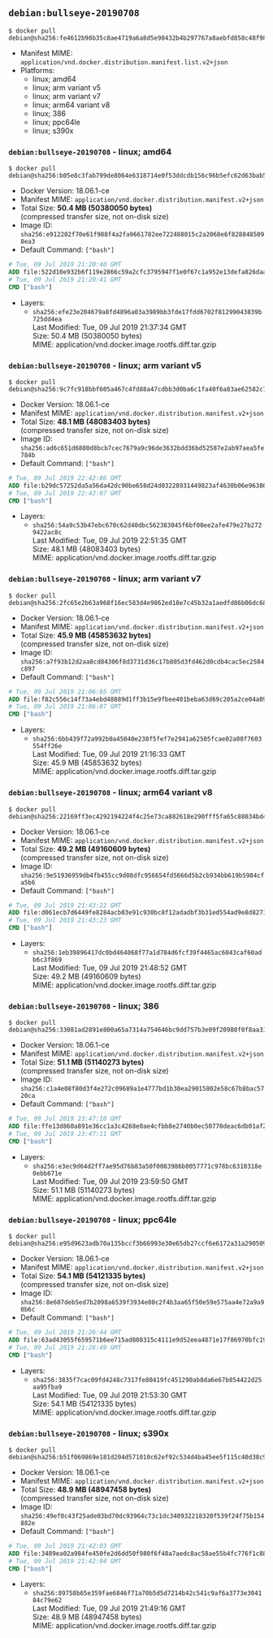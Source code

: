 ## `debian:bullseye-20190708`

```console
$ docker pull debian@sha256:fe4612b98b35c8ae4719a6a8d5e98432b4b297767a8aebfd858c48f98ecebb7b
```

-	Manifest MIME: `application/vnd.docker.distribution.manifest.list.v2+json`
-	Platforms:
	-	linux; amd64
	-	linux; arm variant v5
	-	linux; arm variant v7
	-	linux; arm64 variant v8
	-	linux; 386
	-	linux; ppc64le
	-	linux; s390x

### `debian:bullseye-20190708` - linux; amd64

```console
$ docker pull debian@sha256:b05e8c3fab799de8064e6318714e0f53ddcdb156c96b5efc62d63bab5de464b3
```

-	Docker Version: 18.06.1-ce
-	Manifest MIME: `application/vnd.docker.distribution.manifest.v2+json`
-	Total Size: **50.4 MB (50380050 bytes)**  
	(compressed transfer size, not on-disk size)
-	Image ID: `sha256:e912202f70e61f988f4a2fa9661782ee722488015c2a2068e6f8288485098ea3`
-	Default Command: `["bash"]`

```dockerfile
# Tue, 09 Jul 2019 21:20:40 GMT
ADD file:522d10e932b6f119e2866c59a2cfc3795947f1e0f67c1a952e13defa826daa8b in / 
# Tue, 09 Jul 2019 21:20:41 GMT
CMD ["bash"]
```

-	Layers:
	-	`sha256:efe23e204679a8fd4896a03a3989bb3fde17fdd6702f81299043839b725dd4ea`  
		Last Modified: Tue, 09 Jul 2019 21:37:34 GMT  
		Size: 50.4 MB (50380050 bytes)  
		MIME: application/vnd.docker.image.rootfs.diff.tar.gzip

### `debian:bullseye-20190708` - linux; arm variant v5

```console
$ docker pull debian@sha256:9c7fc918bbf605a467c4fd88a47cdbb3d0ba6c1fa40f6a83ae62582c78692ff6
```

-	Docker Version: 18.06.1-ce
-	Manifest MIME: `application/vnd.docker.distribution.manifest.v2+json`
-	Total Size: **48.1 MB (48083403 bytes)**  
	(compressed transfer size, not on-disk size)
-	Image ID: `sha256:ad6c651d6880d8bcb7cec7679a9c96de3632bdd36bd52587e2ab97aea5fe784b`
-	Default Command: `["bash"]`

```dockerfile
# Tue, 09 Jul 2019 22:42:06 GMT
ADD file:b29dc57252da5a56da42dc90be658d24d03228931449823af4630b06e9638678 in / 
# Tue, 09 Jul 2019 22:42:07 GMT
CMD ["bash"]
```

-	Layers:
	-	`sha256:54a9c53b47ebc670c62d40dbc562383045f6bf00ee2afe479e27b2729422ac8c`  
		Last Modified: Tue, 09 Jul 2019 22:51:35 GMT  
		Size: 48.1 MB (48083403 bytes)  
		MIME: application/vnd.docker.image.rootfs.diff.tar.gzip

### `debian:bullseye-20190708` - linux; arm variant v7

```console
$ docker pull debian@sha256:2fc65e2b63a968f16ec583d4e9862ed18e7c45b32a1aedfd86b06dc687246af5
```

-	Docker Version: 18.06.1-ce
-	Manifest MIME: `application/vnd.docker.distribution.manifest.v2+json`
-	Total Size: **45.9 MB (45853632 bytes)**  
	(compressed transfer size, not on-disk size)
-	Image ID: `sha256:a7f93b12d2aa8cd84306f8d3731d36c17b805d3fd462d0cdb4cac5ec2584c897`
-	Default Command: `["bash"]`

```dockerfile
# Tue, 09 Jul 2019 21:06:05 GMT
ADD file:f82c556c14f73a4ebd48889d1ff3b15e9fbee401beba63d69c205a2ce04a0936 in / 
# Tue, 09 Jul 2019 21:06:07 GMT
CMD ["bash"]
```

-	Layers:
	-	`sha256:6bb439f72a992b0a45040e238f5fef7e2941a62505fcae02a08f7603554ff26e`  
		Last Modified: Tue, 09 Jul 2019 21:16:33 GMT  
		Size: 45.9 MB (45853632 bytes)  
		MIME: application/vnd.docker.image.rootfs.diff.tar.gzip

### `debian:bullseye-20190708` - linux; arm64 variant v8

```console
$ docker pull debian@sha256:22169ff3ec4292194224f4c25e73ca882618e290fff5fa65c88034bd444ed035
```

-	Docker Version: 18.06.1-ce
-	Manifest MIME: `application/vnd.docker.distribution.manifest.v2+json`
-	Total Size: **49.2 MB (49160609 bytes)**  
	(compressed transfer size, not on-disk size)
-	Image ID: `sha256:9e51936959db4fb455cc9d08dfc956654fd5666d5b2cb934bb619b5984cfa5b6`
-	Default Command: `["bash"]`

```dockerfile
# Tue, 09 Jul 2019 21:43:22 GMT
ADD file:d061ecb7d6449fe8284acb03e91c930bc8f12adadbf3b31ed554ad9e8d82717a in / 
# Tue, 09 Jul 2019 21:43:23 GMT
CMD ["bash"]
```

-	Layers:
	-	`sha256:1eb39896417dc0bd464068f77a1d784d6fcf39f4465ac6043caf60adb6c3f869`  
		Last Modified: Tue, 09 Jul 2019 21:48:52 GMT  
		Size: 49.2 MB (49160609 bytes)  
		MIME: application/vnd.docker.image.rootfs.diff.tar.gzip

### `debian:bullseye-20190708` - linux; 386

```console
$ docker pull debian@sha256:33081ad2891e800a65a7314a754646bc9dd757b3e09f20980f0f8aa31b78b6f4
```

-	Docker Version: 18.06.1-ce
-	Manifest MIME: `application/vnd.docker.distribution.manifest.v2+json`
-	Total Size: **51.1 MB (51140273 bytes)**  
	(compressed transfer size, not on-disk size)
-	Image ID: `sha256:c1a4e08f80d3f4e272c09689a1e4777bd1b30ea29015802e58c67b8bac5720ca`
-	Default Command: `["bash"]`

```dockerfile
# Tue, 09 Jul 2019 23:47:10 GMT
ADD file:ffe13d860a891e36cc1a3c4268e0ae4cfbb8e2740b0ec50770deac6db01af204 in / 
# Tue, 09 Jul 2019 23:47:11 GMT
CMD ["bash"]
```

-	Layers:
	-	`sha256:e3ec9d64d2ff7ae95d76b83a50f0083986b0057771c978bc6310318e0ebb671e`  
		Last Modified: Tue, 09 Jul 2019 23:59:50 GMT  
		Size: 51.1 MB (51140273 bytes)  
		MIME: application/vnd.docker.image.rootfs.diff.tar.gzip

### `debian:bullseye-20190708` - linux; ppc64le

```console
$ docker pull debian@sha256:e95d9623adb70a135bccf3b66993e30e65db27ccf6e6172a31a2905099cc1779
```

-	Docker Version: 18.06.1-ce
-	Manifest MIME: `application/vnd.docker.distribution.manifest.v2+json`
-	Total Size: **54.1 MB (54121335 bytes)**  
	(compressed transfer size, not on-disk size)
-	Image ID: `sha256:8e607deb5ed7b2098a6539f3934e80c2f4b3aa65f50e59e575aa4e72a9a90b6c`
-	Default Command: `["bash"]`

```dockerfile
# Tue, 09 Jul 2019 21:26:44 GMT
ADD file:63ad43055f659571b6ee715ad808315c4111e9d52eea4871e17f86970bfc19ab in / 
# Tue, 09 Jul 2019 21:26:49 GMT
CMD ["bash"]
```

-	Layers:
	-	`sha256:3835f7cac09fd4248c7317fe80419fc451290ab8da6e67b854422d25aa95fba9`  
		Last Modified: Tue, 09 Jul 2019 21:53:30 GMT  
		Size: 54.1 MB (54121335 bytes)  
		MIME: application/vnd.docker.image.rootfs.diff.tar.gzip

### `debian:bullseye-20190708` - linux; s390x

```console
$ docker pull debian@sha256:b51f069869e181d204d571010c62ef92c534d4ba45ee5f115c40d38c940a7fed
```

-	Docker Version: 18.06.1-ce
-	Manifest MIME: `application/vnd.docker.distribution.manifest.v2+json`
-	Total Size: **48.9 MB (48947458 bytes)**  
	(compressed transfer size, not on-disk size)
-	Image ID: `sha256:49ef0c43f25ade03bd70dc93964c73c1dc340932218320f539f24f75b154882e`
-	Default Command: `["bash"]`

```dockerfile
# Tue, 09 Jul 2019 21:42:03 GMT
ADD file:3489ea02a984fe450fe2d6dd50f980f6f48a7aedc8ac58ae55b4fc776f1c8808 in / 
# Tue, 09 Jul 2019 21:42:04 GMT
CMD ["bash"]
```

-	Layers:
	-	`sha256:89758b65e359fae6846f71a70b5d5d7214b42c541c9af6a3773e304184c79e62`  
		Last Modified: Tue, 09 Jul 2019 21:49:16 GMT  
		Size: 48.9 MB (48947458 bytes)  
		MIME: application/vnd.docker.image.rootfs.diff.tar.gzip
